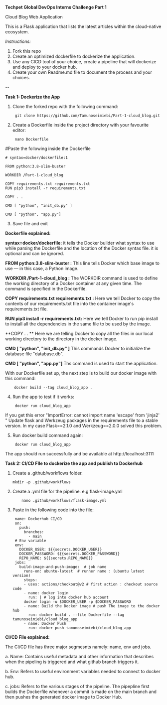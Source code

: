 **Techpet Global DevOps Interns Challenge Part 1**

Cloud Blog Web Application

This is a Flask application that lists the latest articles within the cloud-native ecosystem. <br />

*Instructions:*

1. Fork this repo
2. Create an optimized dockerfile to dockerize the application.
3. Use any CICD tool of your choice, create a pipeline that will dockerize and deploy to your docker hub.
4. Create your own Readme.md file to document the process and your choices.


--


 **Task 1: Dockerize the App**


1. Clone the forked repo with the following command:

	 	git clone https://github.com/Tamunoseimiebi/Part-1-cloud_blog.git
	 
	
	
2. Create a Dockerfile inside the project directory with your favourite editor:

		nano Dockerfile

		
#Paste the following inside the Dockerfile	

	# syntax=docker/dockerfile:1

	FROM python:3.8-slim-buster

	WORKDIR /Part-1-cloud_blog

	COPY requirements.txt requirements.txt
	RUN pip3 install -r requirements.txt

	COPY . .

	CMD [ "python", "init_db.py" ]

	CMD [ "python", "app.py"]
	
	
	
3. Save file and exit



**Dockerfile explained:**

**syntax=docker/dockerfile:** it tells the Docker builder what syntax to use while parsing the Dockerfile and the location of the Docker syntax file. it is optional and can be ignored.


**FROM python:3.8-slim-buster :** This line tells Docker which base image to use — in this case, a Python image. 


**WORKDIR /Part-1-cloud_blog :** The WORKDIR command is used to define the working directory of a Docker container at any given time. The command is specified in the Dockerfile.


**COPY requirements.txt requirements.txt :**  Here we tell Docker to copy the contents of our requirements.txt file into the container image's requirements.txt file. 


**RUN pip3 install -r requirements.txt:** Here we tell Docker to run pip install to install all the dependencies in the same file to be used by the image.


**COPY . . **  Here we are telling Docker to copy all the  files in our local working directory to the directory in the docker image.


**CMD [ "python", "init_db.py" ]**  This commands Docker to initialize the database file "database.db".


**CMD [ "python", "app.py"]** Ths command is used to start the application.





With our Dockerfile set up, the next step is to build our docker image with this command:

		docker build --tag cloud_blog_app .


4. Run the app to test if it works:

 		docker run cloud_blog_app


If you get this error "ImportError: cannot import name 'escape' from 'jinja2' " Update flask and Werkzeug packages in the requirements file to a stable  version. In my case  Flask==2.1.0 and Werkzeug==2.0.0 solved this problem.


5. Run docker build command again:  
  
   	  	docker run cloud_blog_app 


The app should run successfully and be available at http://localhost:3111




**Task 2: CI/CD FIle to dockerize the app and publish to Dockerhub**


1.  Create a .github/workflows folder.

		mkdir -p .github/workflows
	
	
2. Create a .yml file for the pipeline. e.g flask-image.yml

	       nano .github/workflows/flask-image.yml


3. Paste in the following code into the file:


		name: Dockerhub CI/CD
		on:
		  push:
		    branches:
		      - main
		# Env variable
		env:
		  DOCKER_USER: ${{secrets.DOCKER_USER}}
		  DOCKER_PASSWORD: ${{secrets.DOCKER_PASSWORD}}
		  REPO_NAME: ${{secrets.REPO_NAME}}
		jobs:
		  build-image-and-push-image:  # job name
		    runs-on: ubuntu-latest  # runner name : (ubuntu latest version) 
		    steps:
		    - uses: actions/checkout@v2 # first action : checkout source code
		    - name: docker login
		      run: | # log into docker hub account
			docker login -u $DOCKER_USER -p $DOCKER_PASSWORD  
		    - name: Build the Docker image # push The image to the docker hub
		      run: docker build . --file Dockerfile --tag tamunoseimiebi/cloud_blog_app
		    - name: Docker Push
		      run: docker push tamunoseimiebi/cloud_blog_app



**CI/CD File explained:**


The CI/CD file has three major segmesnts namely: name, env and jobs.

a. Name: Contains useful metadata and other information that describes when the pipeling is triggered and what github branch triggers it.

b. Env: Refers to useful environment variables needed to connect to docker hub.

c. jobs: Refers to the various stages of the pipeline. The pipepline first builds the Dockerfile whenever a commit is made on the main branch and then pushes the generated docker image to Docker Hub.


